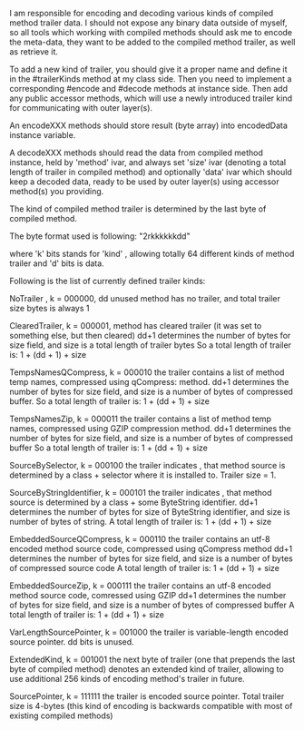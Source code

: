 I am responsible for encoding and decoding various kinds of compiled method trailer data.I should not expose any binary data outside of myself, so all tools which working with compiled methodsshould ask me to encode the meta-data, they want to be added to the compiled method trailer, as well as retrieve it.To add a new kind of trailer, you should give it a proper name and define it in the #trailerKinds method at my class side.Then you need to implement a corresponding #encode<your name> and #decode<your name> methods at instance side. Then add any public accessor methods, which will use a newly introduced trailer kind for communicating with outer layer(s).An encodeXXX methods should store result (byte array) into encodedData instance variable.A decodeXXX methods should read the data from compiled method instance, held by 'method' ivar,and always set 'size' ivar (denoting a total length of trailer in compiled method) and optionally 'data' ivar which should keep a decoded data, ready to be used by outer layer(s) using accessor method(s) you providing.The kind of compiled method trailer is determined by the last byte of compiled method.The byte format used is following: 	"2rkkkkkkdd"where 'k' bits stands for 'kind' , allowing totally 64 different kinds of method trailerand 'd' bits is data.Following is the list of currently defined trailer kinds:NoTrailer , k = 000000, dd unusedmethod has no trailer, and total trailer size bytes is always 1ClearedTrailer, k = 000001, method has cleared trailer (it was set to something else, but then cleared) dd+1  determines the number of bytes for size field, and size is a total length of trailer bytesSo a total length of trailer is: 1 + (dd + 1) + sizeTempsNamesQCompress, k = 000010the trailer contains a list of method temp names,  compressed using qCompress: method. dd+1  determines the number of bytes for size field, and size is a number of bytes of compressed buffer.So a total length of trailer is:  1 + (dd + 1) + sizeTempsNamesZip, k = 000011the trailer contains a list of method temp names,  compressed using GZIP compression method. dd+1  determines the number of bytes for size field, and size is a number of bytes of compressed bufferSo a total length of trailer is: 1 + (dd + 1) + sizeSourceBySelector, k = 000100the trailer indicates , that method source is determined by a class + selector where it is installed to. Trailer size = 1.SourceByStringIdentifier, k = 000101the trailer indicates , that method source is determined by a class + some ByteString identifier. dd+1  determines the number of bytes for size of ByteString identifier, and size is number of bytes of string.A total length of trailer is:  1 + (dd + 1) + sizeEmbeddedSourceQCompress, k = 000110the trailer contains an utf-8 encoded method source code, compressed using qCompress methoddd+1  determines the number of bytes for size field, and size is a number of bytes of compressed source codeA total length of trailer is:  1 + (dd + 1) + sizeEmbeddedSourceZip, k = 000111the trailer contains an utf-8 encoded method source code, comressed using GZIP dd+1  determines the number of bytes for size field, and size is a number of bytes of compressed bufferA total length of trailer is:  1 + (dd + 1) + sizeVarLengthSourcePointer, k = 001000the trailer is variable-length encoded source pointer. dd bits is unused.ExtendedKind, k = 001001the next byte of trailer (one that prepends the last byte of compiled method)denotes an extended kind of trailer, allowing to use additional 256 kinds of encoding method's trailer in future. SourcePointer, k = 111111 the trailer is encoded source pointer. Total trailer size is 4-bytes (this kind of encoding is backwards compatible with most of existing compiled methods)